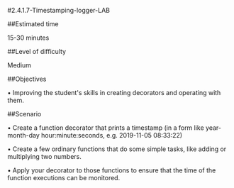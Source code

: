 #2.4.1.7-Timestamping-logger-LAB

##Estimated time

15-30 minutes

##Level of difficulty

Medium

##Objectives

•	Improving the student's skills in creating decorators and operating with them.

##Scenario

•	Create a function decorator that prints a timestamp (in a form like year-month-day hour:minute:seconds, e.g. 2019-11-05 08:33:22)

•	Create a few ordinary functions that do some simple tasks, like adding or multiplying two numbers.

•	Apply your decorator to those functions to ensure that the time of the function executions can be monitored.
